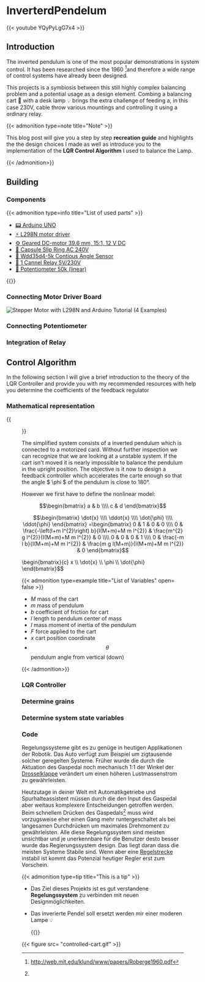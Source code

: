 # InverterdPendelum


{{< youtube YQyPyLgG7x4 >}}

## Introduction

The inverted pendulum is one of the most popular demonstrations in system control. It has been researched since the 1960 [^1]and therefore a wide range of control systems have already been designed.

This projects is a symbiosis between this still highly complex balancing problem and a potential usage as a design element. Combing a balancing cart 🚗 with a desk lamp 💡 brings the extra challenge of feeding a, in this case 230V, cable throw various mountings and controlling it using a ordinary relay.

{{< admonition type=note title="Note" >}}

This blog post will give you a step by step **recreation guide** and highlights the the design choices I made as well as introduce you to the implementation of the **LQR Control Algorithm** I used to balance the Lamp.

{{< /admonition>}}

## Building

### Components

{{< admonition type=info title="List of used parts" >}}

 - [📟 Arduino UNO](https://www.ebay.de/itm/Arduino-UNO-komp-Board-ATmega328-CH340-Hochwertig/283648092280?ssPageName=STRK%3AMEBIDX%3AIT&_trksid=p2057872.m2749.l2649)
 - [⚡ L298N motor driver](https://www.ebay.de/itm/L298N-Motortreiber-Endstufe-Schrittmotor-Driver-Arduino-Modul-Board-Raspberry-P/252909515166?ssPageName=STRK%3AMEBIDX%3AIT&_trksid=p2057872.m2749.l2649)
 -  [⚙️ Geared DC-motor 39.6 mm, 15:1, 12 V DC](https://www.reichelt.de/getriebemotor-39-6-mm-15-1-12-v-dc-gm39-6-15-12v-p159640.html)
 - [🔌 Capsule Slip Ring AC 240V](https://www.ebay.de/itm/300Rpm-Capsule-Slip-Ring-6-Circuits-Wires-12-5mm-2A-AC-240V-Test-Equipment/283569124340?ssPageName=STRK%3AMEBIDX%3AIT&_trksid=p2057872.m2749.l2649)
 - [📏 Wdd35d4-5k Contious Angle Sensor](https://www.ebay.de/itm/WDD35D4-5K-Conductive-Plastic-Angular-Displacement-Sensor-Angle-Sensor-New/263908784245?ssPageName=STRK%3AMEBIDX%3AIT&_trksid=p2057872.m2749.l2649) 
 - [🔌 1 Cannel Relay 5V/230V](https://www.ebay.de/itm/1-Kanal-Relais-5V-230V-Raspberry-Pi-Modul-Channel-Relay-für-Arduino-QITA/274108493382?ssPageName=STRK%3AMEBIDX%3AIT&_trksid=p2057872.m2749.l2649)
 - [📏 Potentiometer 50k (linear)](https://www.amazon.de/gp/product/B07PC436ZD/ref=ppx_yo_dt_b_asin_title_o02_s00?ie=UTF8&psc=1)


{{</admonition>}}

### Connecting Motor Driver Board

![Stepper Motor with L298N and Arduino Tutorial (4 Examples)](https://www.makerguides.com/wp-content/uploads/2019/05/l298n-motor-driver-with-stepper-motor-and-arduino-wiring-diagram-schematic-pinout.jpg)





### Connecting Potentiometer





### Integration of Relay 







## Control Algorithm

In the following section I will give a brief introduction to the theory of the LQR Controller and provide you with my recommended resources with help you determine the coefficients of the feedback regulator

### Mathematical representation

{{<figure src= "http://ctms.engin.umich.edu/CTMS/Content/InvertedPendulum/System/Modeling/figures/pendulum.png">}}


The simplified system consists of a inverted pendulum which is connected to a motorized card. Without further inspection we can   recognize that we are looking at a unstable system. If the cart isn't moved it is nearly impossible to balance the pendulum in the upright position. The objective is it now to design a feedback controller which accelerates the carte enough so that the angle $ \phi $ of the pendulum is close to 180°. 

However we first have to define the nonlinear model:



$$\begin{bmatrix}   a & b \\\\   c & d \end{bmatrix}$$

$$\begin{bmatrix} \dot{x} \\\\ \ddot{x} \\\\ \dot{\phi} \\\\ \ddot{\phi} \end{bmatrix} =\begin{bmatrix} 0 & 1 & 0 & 0 \\\\ 0 & \frac{-\left(I+m l^{2}\right) b}{I(M+m)+M m l^{2}} & \frac{m^{2} g l^{2}}{I(M+m)+M m l^{2}} & 0 \\\\ 0 & 0 & 0 & 1 \\\\ 0 & \frac{-m l b}{I(M+m)+M m l^{2}} & \frac{m g l(M+m)}{I(M+m)+M m l^{2}} & 0 \end{bmatrix}$$

\begin{bmatrix}{c}
x \\\\
\dot{x} \\\\
\phi \\\\
\dot{\phi}
\end{bmatrix}$$



{{< admonition type=example title="List of Variables" open= false >}}

- *M*				mass of the cart
- *m*				mass of pendulum
- *b*				coefficient of friction for cart
- *l*				length to pendulum center of mass
- *I*				mass moment of inertia of the pendulum
- *F*				force applied to the cart
- *x*				cart position coordinate
- *$$\theta$$*				pendulum angle from vertical (down)

{{< /admonition>}}





### LQR Controller



### Determine grains

### Determine system state variables

### Code



Regelungssysteme gibt es zu genüge in heutigen Applikationen der Robotik. Das Auto verfügt zum Beispiel um zigtausende solcher geregelten Systeme. Früher wurde die durch die Aktuation des Gaspedal noch mechanisch 1:1 der Winkel der [Drosselklappe](https://de.wikipedia.org/wiki/Drosselklappe_(Motor)) verändert um einen höheren Lustmassenstrom zu gewährleisten.

 Heutzutage in deiner Welt mit Automatikgetriebe und Spurhalteassistent müssen durch die den Input des Gaspedal aber weitaus komplexere Entscheidungen getroffen werden. Beim schnellem Drücken des Gaspedals[^2] muss wird vorzugsweise eher einen Gang mehr runtergeschaltet als bei langesamen Durchdrücken um maximales Drehmoment zu gewährleisten. Alle diese Regelungssystem sind meisten unsichtbar und je unerkennbare für die Benutzer desto besser wurde das Regierungssystem design. Das liegt daran dass die meisten Systeme Stabile sind. Wenn aber eine [Regelstrecke](https://de.wikipedia.org/wiki/Regelstrecke) instabil ist kommt das Potenzial heutiger Regler erst zum Vorschein.



{{< admonition type=tip title="This is a tip" >}}
- Das Ziel dieses Projekts ist es gut verstandene **Regelungssystem** zu verbinden mit neuen Designmöglichkeiten.

- Das inverierte Pendel soll ersetzt werden mir einer moderen Lampe 💡

  

  {{</admonition>}}



{{< figure src= "controlled-cart.gif" >}}







[^1]: http://web.mit.edu/klund/www/papers/Roberge1960.pdf
[^2]: 
